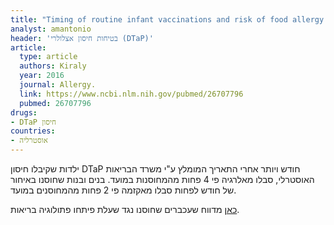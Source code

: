```yaml
---
title: "Timing of routine infant vaccinations and risk of food allergy and eczema at one year of age"
analyst: amantonio
header: 'בטיחות חיסון אצלולרי (DTaP)'
article:
  type: article
  authors: Kiraly
  year: 2016
  journal: Allergy.
  link: https://www.ncbi.nlm.nih.gov/pubmed/26707796
  pubmed: 26707796
drugs:
- DTaP חיסון
countries:
- אוסטרליה
---
```


ילדות שקיבלו חיסון DTaP חודש ויותר אחרי התאריך המומלץ ע"י משרד הבריאות האוסטרלי, סבלו מאלרגיה פי 4 פחות מהמחוסנות במועד.
בנים ובנות שחוסנו באיחור של חודש לפחות סבלו מאקזמה פי 2 פחות מהמחוסנים במועד.

[כאן](https://www.ncbi.nlm.nih.gov/pubmed/17224216) מדווח שעכברים שחוסנו נגד שעלת פיתחו פתולוגיה בריאות.
